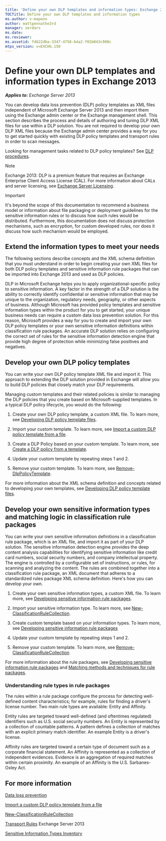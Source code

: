 ```yaml
---
title: 'Define your own DLP templates and information types: Exchange 2013 Help'
TOCTitle: Define your own DLP templates and information types
ms.author: v-mapenn
author: mattpennathe3rd
manager: serdars
ms.date:
ms.reviewer:
ms.assetid: f4622dba-3347-4758-b4a2-f01b043c908c
mtps_version: v=EXCHG.150
---
```


# Define your own DLP templates and information types in Exchange 2013

_**Applies to:** Exchange Server 2013_

You can develop data loss prevention (DLP) policy templates as XML files independent of Microsoft Exchange Server 2013 and then import them using the Exchange admin center or the Exchange management shell. This section describes the process and details of authoring and tuning DLP XML files for use within a DLP solution. You are not required to develop your own DLP XML files because the Exchange admin center provides a way for you to get started quickly with existing DLP policy templates and transport rules in order to scan messages.

Looking for management tasks related to DLP policy templates? See [DLP procedures](dlp-procedures-exchange-2013-help.md).

> [!NOTE]
> Exchange 2013: DLP is a premium feature that requires an Exchange Enterprise Client Access License (CAL). For more information about CALs and server licensing, see [Exchange Server Licensing](https://go.microsoft.com/fwlink/p/?linkid=237292).

> [!IMPORTANT]
> It's beyond the scope of this documentation to recommend a business model or information about file packaging or deployment guidelines for the sensitive information rules or to discuss how such rules would be distributed. Furthermore, this documentation does not discuss protection mechanisms, such as encryption, for custom developed rules, nor does it discuss how such mechanism would be employed.

## Extend the information types to meet your needs

The following sections describe concepts and the XML schema definition that you must understand in order to begin creating your own XML files for both DLP policy templates and sensitive information rule packages that can be imported into Exchange 2013 and used as DLP policies.

DLP in Microsoft Exchange helps you to apply organizational-specific policy to sensitive information. A key factor in the strength of a DLP solution is the ability to correctly identify confidential or sensitive information that may be unique to the organization, regulatory needs, geography, or other aspects of business. Although Microsoft has provided policy templates and sensitive information types within the product for you to get started, your unique business needs can require a custom data loss prevention solution. For this reason, Microsoft provides a way for you to create and import your own DLP policy templates or your own sensitive information definitions within classification rule packages. An accurate DLP solution relies on configuring the correct set of rules for the sensitive information detection engine that provide high degree of protection while minimizing false positives and negatives.

## Develop your own DLP policy templates

You can write your own DLP policy template XML file and import it. This approach to extending the DLP solution provided in Exchange will allow you to build DLP policies that closely match your DLP requirements.

Managing custom templates and their related policies is similar to managing the DLP policies that you create based on Microsoft-supplied templates. In a typical DLP policy lifecycle, you would do the following:

1. Create your own DLP policy template, a custom XML file. To learn more, see [Developing DLP policy template files](developing-dlp-policy-template-files-exchange-2013-help.md).

2. Import your custom template. To learn more, see [Import a custom DLP policy template from a file](import-a-custom-dlp-policy-template-from-a-file-exchange-2013-help.md).

3. Create a DLP Policy based on your custom template. To learn more, see [Create a DLP policy from a template](create-dlp-policy-from-template-exchange-2013-help.md).

4. Update your custom template by repeating steps 1 and 2.

5. Remove your custom template. To learn more, see [Remove-DlpPolicyTemplate](https://docs.microsoft.com/powershell/module/exchange/policy-and-compliance-dlp/remove-dlppolicytemplate).

For more information about the XML schema definition and concepts related to developing your own templates, see [Developing DLP policy template files](developing-dlp-policy-template-files-exchange-2013-help.md).

## Develop your own sensitive information types and matching logic in classification rule packages

You can write your own sensitive information definitions in a classification rule package, which is an XML file, and import it as part of your DLP solution. The sensitive information detection engine provides the deep content analysis capabilities for identifying sensitive information like credit card numbers, social security numbers, and company intellectual property. The engine is controlled by a configurable set of instructions, or rules, for scanning and analyzing the content. The rules are combined together into a classification rule package, an XML document that adheres to a standardized rules package XML schema definition. Here's how you can develop your own.

1. Create your own sensitive information types, a custom XML file. To learn more, see [Developing sensitive information rule packages](developing-sensitive-information-rule-packages-exchange-2013-help.md).

2. Import your sensitive information type. To learn more, see [New-ClassificationRuleCollection](https://docs.microsoft.com/powershell/module/exchange/policy-and-compliance-dlp/new-classificationrulecollection).

3. Create custom template based on your information types. To learn more, see [Developing sensitive information rule packages](developing-sensitive-information-rule-packages-exchange-2013-help.md)

4. Update your custom template by repeating steps 1 and 2.

5. Remove your custom template. To learn more, see [Remove-ClassificationRuleCollection](https://docs.microsoft.com/powershell/module/exchange/policy-and-compliance-dlp/remove-classificationrulecollection)

For more information about the rule packages, see [Developing sensitive information rule packages](developing-sensitive-information-rule-packages-exchange-2013-help.md) and [Matching methods and techniques for rule packages](matching-methods-and-techniques-for-rule-packages-exchange-2013-help.md).

### Understanding rule types in rule packages

The rules within a rule package configure the process for detecting well-defined content characteristics; for example, rules for finding a driver's license number. Two main rule types are available: Entity and Affinity.

Entity rules are targeted toward well-defined (and oftentimes regulated) identifiers such as U.S. social security numbers. An Entity is represented by a collection of countable patterns. A pattern defines a collection of matches with an explicit primary match identifier. An example Entity is a driver's license.

Affinity rules are targeted toward a certain type of document such as a corporate financial statement. An Affinity is represented as a collection of independent evidences. Evidence is an aggregation of required matches within certain proximity. An example of an Affinity is the U.S. Sarbanes-Oxley Act.

## For more information

[Data loss prevention](data-loss-prevention-exchange-2013-help.md)

[Import a custom DLP policy template from a file](import-a-custom-dlp-policy-template-from-a-file-exchange-2013-help.md)

[New-ClassificationRuleCollection](https://docs.microsoft.com/powershell/module/exchange/policy-and-compliance-dlp/new-classificationrulecollection)

[Transport Rules](https://technet.microsoft.com/library/c3d2031c-fb7b-4866-8ae1-32928d0138ef.aspx) Exchange Server 2013

[Sensitive Information Types Inventory](https://technet.microsoft.com/library/98b81f9c-87bb-4905-8e53-04621c3ae74d.aspx)
